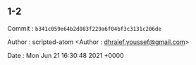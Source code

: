 ## 1-2 

 Commit : `b341c059e64b2d083f229a6f04bf3c3131c206de`

 Author : scripted-atom <Author : dhraief.youssef@gmail.com> 

 Date 	: Mon Jun 21 16:30:48 2021 +0000 

